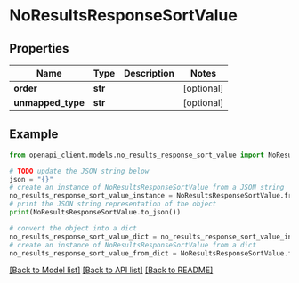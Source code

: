 # NoResultsResponseSortValue


## Properties

Name | Type | Description | Notes
------------ | ------------- | ------------- | -------------
**order** | **str** |  | [optional] 
**unmapped_type** | **str** |  | [optional] 

## Example

```python
from openapi_client.models.no_results_response_sort_value import NoResultsResponseSortValue

# TODO update the JSON string below
json = "{}"
# create an instance of NoResultsResponseSortValue from a JSON string
no_results_response_sort_value_instance = NoResultsResponseSortValue.from_json(json)
# print the JSON string representation of the object
print(NoResultsResponseSortValue.to_json())

# convert the object into a dict
no_results_response_sort_value_dict = no_results_response_sort_value_instance.to_dict()
# create an instance of NoResultsResponseSortValue from a dict
no_results_response_sort_value_from_dict = NoResultsResponseSortValue.from_dict(no_results_response_sort_value_dict)
```
[[Back to Model list]](../README.md#documentation-for-models) [[Back to API list]](../README.md#documentation-for-api-endpoints) [[Back to README]](../README.md)


